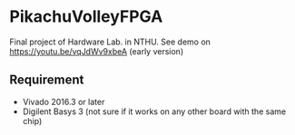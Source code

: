 # PikachuVolleyFPGA
Final project of Hardware Lab. in NTHU.
See demo on https://youtu.be/vqJdWv9xbeA (early version)

## Requirement
* Vivado 2016.3 or later
* Digilent Basys 3 (not sure if it works on any other board with the same chip)
